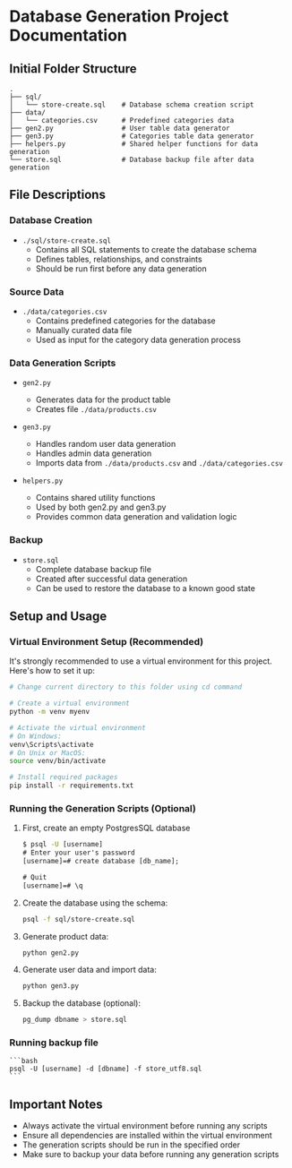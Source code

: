 # Database Generation Project Documentation

## Initial Folder Structure

```
.
├── sql/
│   └── store-create.sql    # Database schema creation script
├── data/
│   └── categories.csv      # Predefined categories data
├── gen2.py                 # User table data generator
├── gen3.py                 # Categories table data generator
├── helpers.py              # Shared helper functions for data generation
└── store.sql               # Database backup file after data generation
```

## File Descriptions

### Database Creation
- `./sql/store-create.sql`
  - Contains all SQL statements to create the database schema
  - Defines tables, relationships, and constraints
  - Should be run first before any data generation

### Source Data
- `./data/categories.csv`
  - Contains predefined categories for the database
  - Manually curated data file
  - Used as input for the category data generation process

### Data Generation Scripts
- `gen2.py`
  - Generates data for the product table
  - Creates file `./data/products.csv` 

- `gen3.py`
  - Handles random user data generation
  - Handles admin data generation
  - Imports data from `./data/products.csv` and `./data/categories.csv`

- `helpers.py`
  - Contains shared utility functions
  - Used by both gen2.py and gen3.py
  - Provides common data generation and validation logic

### Backup
- `store.sql`
  - Complete database backup file
  - Created after successful data generation
  - Can be used to restore the database to a known good state

## Setup and Usage

### Virtual Environment Setup (Recommended)
It's strongly recommended to use a virtual environment for this project. Here's how to set it up:

```bash
# Change current directory to this folder using cd command

# Create a virtual environment
python -m venv myenv

# Activate the virtual environment
# On Windows:
venv\Scripts\activate
# On Unix or MacOS:
source venv/bin/activate

# Install required packages
pip install -r requirements.txt
```

### Running the Generation Scripts (Optional)
1. First, create an empty PostgresSQL database
    ```cmd
    $ psql -U [username]
    # Enter your user's password
    [username]=# create database [db_name];

    # Quit
    [username]=# \q
    ```
2. Create the database using the schema:
   ```bash
   psql -f sql/store-create.sql
   ```

3. Generate product data:
   ```bash
   python gen2.py
   ```

4. Generate user data and import data:
   ```bash
   python gen3.py
   ```

5. Backup the database (optional):
   ```bash
   pg_dump dbname > store.sql
   ```

### Running backup file
    ```bash
    psql -U [username] -d [dbname] -f store_utf8.sql
    ```

## Important Notes
- Always activate the virtual environment before running any scripts
- Ensure all dependencies are installed within the virtual environment
- The generation scripts should be run in the specified order
- Make sure to backup your data before running any generation scripts